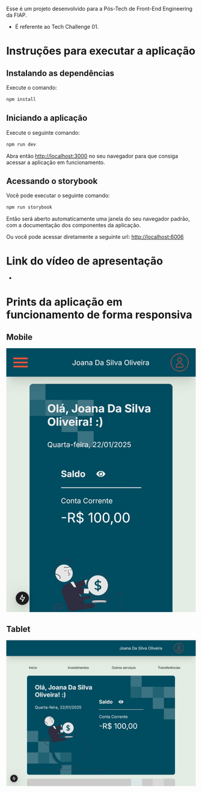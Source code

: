 Esse é um projeto desenvolvido para a Pós-Tech de Front-End Engineering da FIAP.

- É referente ao Tech Challenge 01.

# Instruções para executar a aplicação

## Instalando as dependências

Execute o comando:

```bash
npm install
```

## Iniciando a aplicação

Execute o seguinte comando:

```bash
npm run dev
```

Abra então [http://localhost:3000](http://localhost:3000) no seu navegador para que consiga acessar a aplicação em funcionamento.

## Acessando o storybook

Você pode executar o seguinte comando:

```bash
npm run storybook
```

Então será aberto automaticamente uma janela do seu navegador padrão, com a documentação dos componentes da aplicação.

Ou você pode acessar diretamente a seguinte url: [http://localhost:6006](http://localhost:6006)

# Link do vídeo de apresentação

-

# Prints da aplicação em funcionamento de forma responsiva

## Mobile

![alt text](image.png)

## Tablet

![alt text](image-1.png)
